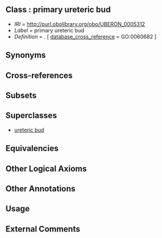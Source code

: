 
## Class : primary ureteric bud

 * *IRI* = http://purl.obolibrary.org/obo/UBERON_0005312
 * *Label* = primary ureteric bud
 * *Definition* = . [ [database_cross_reference](../../ef/oboInOwl#hasDbXref.md) = GO:0060682 ]

## Synonyms


## Cross-references


## Subsets


## Superclasses

 * [ureteric bud](../../UBERON/84/UBERON_0000084.md)

## Equivalencies


## Other Logical Axioms


## Other Annotations


## Usage


## External Comments

